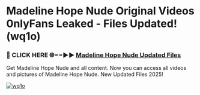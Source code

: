 # Madeline Hope Nude Original Videos 0nlyFans Leaked - Files Updated! (wq1o)

<h3>🔴 CLICK HERE 🌐==►► <a href="https://tinyurl.com/y5r63du9" rel="nofollow">Madeline Hope Nude Updated Files</a></h3>

Get Madeline Hope Nude and all content. Now you can access all videos and pictures of Madeline Hope Nude. New Updated Files 2025!

[![wq1o](https://i.imgur.com/UVo9nyh.gif)](https://tinyurl.com/y5r63du9)